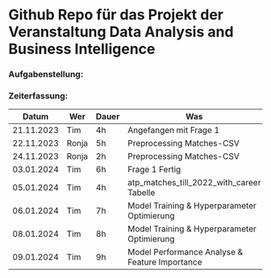 # Github Repo für das Projekt der Veranstaltung Data Analysis and Business Intelligence

### Aufgabenstellung:

### Zeiterfassung:

| Datum      | Wer   | Dauer | Was                                            |
|------------|-------|-------|------------------------------------------------|
| 21.11.2023 | Tim   | 4h    | Angefangen mit Frage 1                         |
| 22.11.2023 | Ronja | 5h    | Preprocessing Matches-CSV                      |
| 24.11.2023 | Ronja | 2h    | Preprocessing Matches-CSV                      |
| 03.01.2024 | Tim   | 6h    | Frage 1 Fertig                                 |
| 05.01.2024 | Tim   | 4h    | atp_matches_till_2022_with_career Tabelle      |
| 06.01.2024 | Tim   | 7h    | Model Training & Hyperparameter Optimierung    |
| 08.01.2024 | Tim   | 8h    | Model Training & Hyperparameter Optimierung    |
| 09.01.2024 | Tim   | 9h    | Model Performance Analyse & Feature Importance |
